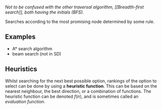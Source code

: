 *Not to be confused with the other traversal algorithm, [[Breadth-first search]], both having the initials (BFS).*

Searches according to the most promising node determined by some rule. 
## Examples
- A* search algorithm
- beam search (not in SD)
## Heuristics
Whilst searching for the next best possible option, rankings of the option to select can be done by using a **heuristic function**. This can be based on the nearest neighbour, the best direction, or a combination of functions. The heuristic function can be denoted $f(n)$, and is sometimes called an *evaluation function*.